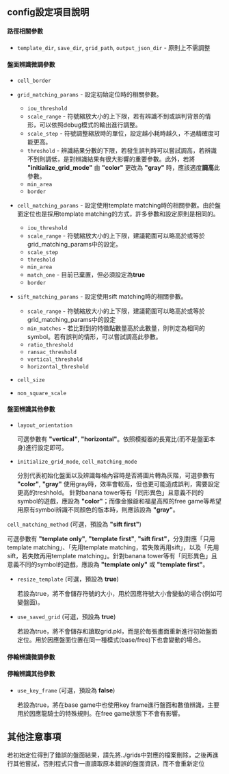 ## config設定項目說明
#### 路徑相關參數
* `template_dir`, `save_dir`, `grid_path`, `output_json_dir` - 原則上不需調整

#### 盤面辨識微調參數
* `cell_border`
* `grid_matching_params` - 設定初始定位時的相關參數。
  * `iou_threshold`
  * `scale_range` - 符號縮放大小的上下限，若有辨識不到或誤判背景的情形，可以依照debug模式的輸出進行調整。
  * `scale_step` -  符號調整縮放時的單位，設定越小耗時越久，不過精確度可能更高。
  * `threshold` - 辨識結果分數的下限，若發生誤判時可以嘗試調高，若辨識不到則調低，是對辨識結果有很大影響的重要參數。此外，若將 **"initialize_grid_mode"** 由 **"color"** 更改為 **"gray"** 時，應該適度**調高**此參數。
  * `min_area`
  * `border`

* `cell_matching_params` - 設定使用template matching時的相關參數。由於盤面定位也是採用template matching的方式，許多參數和設定原則是相同的。
  * `iou_threshold`
  * `scale_range` - 符號縮放大小的上下限，建議範圍可以略高於或等於grid_matching_params中的設定。
  * `scale_step`
  * `threshold`
  * `min_area`
  * `match_one` - 目前已棄置，但必須設定為**true**
  * `border`

* `sift_matching_params` - 設定使用sift matching時的相關參數。
  * `scale_range` - 符號縮放大小的上下限，建議範圍可以略高於或等於grid_matching_params中的設定
  * `min_matches` - 若比對到的特徵點數量高於此數量，則判定為相同的symbol。若有誤判的情形，可以嘗試調高此參數。
  * `ratio_threshold`
  * `ransac_threshold`
  * `vertical_threshold`
  * `horizontal_threshold`
* `cell_size`
* `non_square_scale`

#### 盤面辨識其他參數
* `layout_orientation`

  可選參數有 **"vertical"**, **"horizontal"**。依照模擬器的長寬比(而不是盤面本身)進行設定即可。

* `initialize_grid_mode`, `cell_matching_mode`

  分別代表初始化盤面以及辨識每格內容時是否將圖片轉為灰階，可選參數有 **"color"**, **"gray"** 
  使用gray時，效率會較高，但也更可能造成誤判，需要設定更高的treshhold。
  針對banana tower等有「同形異色」且意義不同的symbol的遊戲，應設為 **"color"**；而像金猴爺和福星高照的free game等希望用原有symbol辨識不同顏色的版本時，則應該設為 **"gray"**。

`cell_matching_method` (可選，預設為 **"sift first"**)

  可選參數有 **"template only"**, **"template first"**, **"sift first"**，分別對應「只用template matching」、「先用template matching，若失敗再用sift」，以及「先用sift，若失敗再用template matching」。針對banana tower等有「同形異色」且意義不同的symbol的遊戲，應設為 **"template only"** 或 **"template first"**。

* `resize_template` (可選，預設為 **true**)

  若設為true，將不會儲存符號的大小，用於因應符號大小會變動的場合(例如可變盤面)。

* `use_saved_grid` (可選，預設為 **true**)
  
  若設為true，將不會儲存和讀取grid.pkl，而是於每張畫面重新進行初始盤面定位。用於因應盤面位置在同一種模式(base/free)下也會變動的場合。

#### 停輪辨識微調參數
#### 停輪辨識其他參數
* `use_key_frame` (可選，預設為 **false**)

  若設為true，將在base game中也使用key frame進行盤面和數值辨識，主要用於因應龍騎士的特殊規則。在free game狀態下不會有影響。


## 其他注意事項
若初始定位得到了錯誤的盤面結果，請先將../grids中對應的檔案刪除，之後再進行其他嘗試，否則程式只會一直讀取原本錯誤的盤面資訊，而不會重新定位
